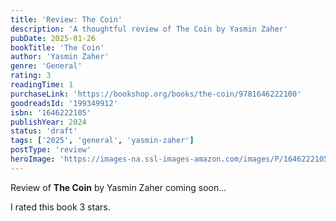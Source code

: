 ```yaml
---
title: 'Review: The Coin'
description: 'A thoughtful review of The Coin by Yasmin Zaher'
pubDate: 2025-01-26
bookTitle: 'The Coin'
author: 'Yasmin Zaher'
genre: 'General'
rating: 3
readingTime: 1
purchaseLink: 'https://bookshop.org/books/the-coin/9781646222100'
goodreadsId: '199349912'
isbn: '1646222105'
publishYear: 2024
status: 'draft'
tags: ['2025', 'general', 'yasmin-zaher']
postType: 'review'
heroImage: 'https://images-na.ssl-images-amazon.com/images/P/1646222105.01.L.jpg'
---
```


Review of **The Coin** by Yasmin Zaher coming soon...

I rated this book 3 stars.
